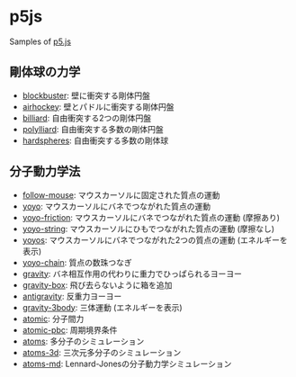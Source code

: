 # p5js
Samples of [p5.js](https://p5js.org)

## 剛体球の力学
* [blockbuster](https://vitroid.github.io/p5js/blockbuster/): 壁に衝突する剛体円盤
* [airhockey](https://vitroid.github.io/p5js/airhockey/): 壁とパドルに衝突する剛体円盤
* [billiard](https://vitroid.github.io/p5js/billiard/): 自由衝突する2つの剛体円盤
* [polylliard](https://vitroid.github.io/p5js/polylliard/): 自由衝突する多数の剛体円盤
* [hardspheres](https://vitroid.github.io/p5js/hardspheres/): 自由衝突する多数の剛体球

## 分子動力学法
* [follow-mouse](https://vitroid.github.io/p5js/follow-mouse/): マウスカーソルに固定された質点の運動
* [yoyo](https://vitroid.github.io/p5js/yoyo/): マウスカーソルにバネでつながれた質点の運動
* [yoyo-friction](https://vitroid.github.io/p5js/yoyo-friction/): マウスカーソルにバネでつながれた質点の運動 (摩擦あり)
* [yoyo-string](https://vitroid.github.io/p5js/yoyo-string/): マウスカーソルにひもでつながれた質点の運動 (摩擦なし)
* [yoyos](https://vitroid.github.io/p5js/yoyos/): マウスカーソルにバネでつながれた2つの質点の運動 (エネルギーを表示)
* [yoyo-chain](https://vitroid.github.io/p5js/yoyo-chain/): 質点の数珠つなぎ
* [gravity](https://vitroid.github.io/p5js/gravity/): バネ相互作用の代わりに重力でひっぱられるヨーヨー
* [gravity-box](https://vitroid.github.io/p5js/gravity-box/): 飛び去らないように箱を追加
* [antigravity](https://vitroid.github.io/p5js/antigravity/): 反重力ヨーヨー
* [gravity-3body](https://vitroid.github.io/p5js/gravity-3body/): 三体運動 (エネルギーを表示)
* [atomic](https://vitroid.github.io/p5js/atomic/): 分子間力
* [atomic-pbc](https://vitroid.github.io/p5js/atomic-pbc/): 周期境界条件
* [atoms](https://vitroid.github.io/p5js/atoms/): 多分子のシミュレーション
* [atoms-3d](https://vitroid.github.io/p5js/atoms-3d/): 三次元多分子のシミュレーション
* [atoms-md](https://vitroid.github.io/p5js/atoms-md/): Lennard-Jonesの分子動力学シミュレーション
